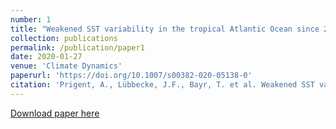 ```yaml
---
number: 1
title: "Weakened SST variability in the tropical Atlantic Ocean since 2000"
collection: publications
permalink: /publication/paper1
date: 2020-01-27
venue: 'Climate Dynamics'
paperurl: 'https://doi.org/10.1007/s00382-020-05138-0'
citation: 'Prigent, A., Lübbecke, J.F., Bayr, T. et al. Weakened SST variability in the tropical Atlantic Ocean since 2000. Clim Dyn 54, 2731–2744 (2020). https://doi.org/10.1007/s00382-020-05138-0'
---
```


[Download paper here](https://doi.org/10.1007/s00382-020-05138-0)

